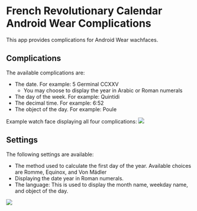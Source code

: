 # French Revolutionary Calendar Android Wear Complications
This app provides complications for Android Wear wachfaces.

## Complications
The available complications are:
* The date. For example: 5 Germinal CCXXV
  - You may choose to display the year in Arabic or Roman numerals
* The day of the week. For example: Quintidi
* The decimal time. For example: 6:52
* The object of the day.  For example: Poule

Example watch face displaying all four complications:
<img src="screenshots/screenshot-watchface.png"/>

## Settings
The following settings are available:
* The method used to calculate the first day of the year.  Available choices are Romme, Equinox, and Von Mädler
* Displaying the date year in Roman numerals.
* The language: This is used to display the month name, weekday name, and object of the day.

<img src="screenshots/screenshot-round-settings.png"/>
